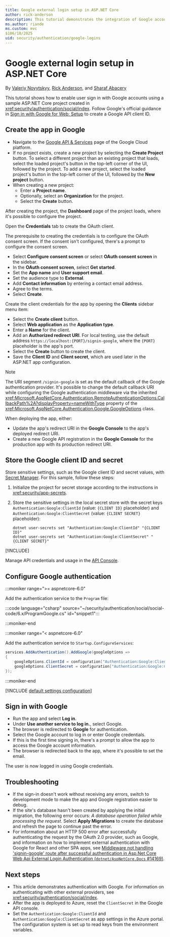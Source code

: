 ```yaml
---
title: Google external login setup in ASP.NET Core
author: rick-anderson
description: This tutorial demonstrates the integration of Google account user authentication into an existing ASP.NET Core app.
ms.author: riande
ms.custom: mvc
$106/18/2025
uid: security/authentication/google-logins
---
```

# Google external login setup in ASP.NET Core

By [Valeriy Novytskyy](https://github.com/01binary), [Rick Anderson](https://twitter.com/RickAndMSFT), and [Sharaf Abacery](https://github.com/sharafabacery)

This tutorial shows how to enable user sign in with Google accounts using a sample ASP.NET Core project created in <xref:security/authentication/social/index>. Follow Google's official guidance in [Sign in with Google for Web: Setup](https://developers.google.com/identity/gsi/web/guides/get-google-api-clientid) to create a Google API client ID.

## Create the app in Google

* Navigate to the [Google API & Services](https://console.cloud.google.com/apis) page of the Google Cloud platform.
* If no project exists, create a new project by selecting the **Create Project** button. To select a different project than an existing project that loads, select the loaded project's button in the top-left corner of the UI, followed by the project. To add a new project, select the loaded project's button in the top-left corner of the UI, followed by the **New project** button.
* When creating a new project:
  * Enter a **Project name**.
  * Optionally, select an **Organization** for the project.
  * Select the **Create** button.

After creating the project, the **Dashboard** page of the project loads, where it's possible to configure the project.

Open the **Credentials** tab to create the OAuth client.

The prerequisite to creating the credentials is to configure the OAuth consent screen. If the consent isn't configured, there's a prompt to configure the consent screen.

* Select **Configure consent screen** or select **OAuth consent screen** in the sidebar.
* In the **OAuth consent screen**, select **Get started**.
* Set the **App name** and **User support email**.
* Set the audience type to **External**.
* Add **Contact information** by entering a contact email address.
* Agree to the terms. 
* Select **Create**.

Create the client credentials for the app by opening the **Clients** sidebar menu item:

* Select the **Create client** button.
* Select **Web application** as the **Application type**.
* Enter a **Name** for the client.
* Add an **Authorized redirect URI**. For local testing, use the default address `https://localhost:{PORT}/signin-google`, where the `{PORT}` placeholder is the app's port.
* Select the **Create** button to create the client.
* Save the **Client ID** and **Client secret**, which are used later in the ASP.NET app configuration.

> [!NOTE]
> The URI segment `/signin-google` is set as the default callback of the Google authentication provider. It's possible to change the default callback URI while configuring the Google authentication middleware via the inherited <xref:Microsoft.AspNetCore.Authentication.RemoteAuthenticationOptions.CallbackPath%2A?displayProperty=nameWithType> property of the <xref:Microsoft.AspNetCore.Authentication.Google.GoogleOptions> class.

When deploying the app, either:

* Update the app's redirect URI in the **Google Console** to the app's deployed redirect URI.
* Create a new Google API registration in the **Google Console** for the production app with its production redirect URI.

## Store the Google client ID and secret

Store sensitive settings, such as the Google client ID and secret values, with [Secret Manager](xref:security/app-secrets). For this sample, follow these steps:

1. Initialize the project for secret storage according to the instructions in <xref:security/app-secrets>.
1. Store the sensitive settings in the local secret store with the secret keys `Authentication:Google:ClientId` (value: `{CLIENT ID}` placeholder) and `Authentication:Google:ClientSecret` (value: `{CLIENT SECRET}` placeholder):

    ```dotnetcli
    dotnet user-secrets set "Authentication:Google:ClientId" "{CLIENT ID}"
    dotnet user-secrets set "Authentication:Google:ClientSecret" "{CLIENT SECRET}"
    ```

[!INCLUDE[](~/includes/environmentVarableColon.md)]

Manage API credentials and usage in the [API Console](https://console.developers.google.com/apis/dashboard).

## Configure Google authentication

:::moniker range=">= aspnetcore-6.0"

Add the authentication service to the `Program` file:

:::code language="csharp" source="~/security/authentication/social/social-code/6.x/ProgramGoogle.cs" id="snippet1":::

:::moniker-end

:::moniker range="< aspnetcore-6.0"

Add the authentication service to `Startup.ConfigureServices`:

```csharp
services.AddAuthentication().AddGoogle(googleOptions =>
{
    googleOptions.ClientId = configuration["Authentication:Google:ClientId"];
    googleOptions.ClientSecret = configuration["Authentication:Google:ClientSecret"];
});
```

:::moniker-end

[!INCLUDE [default settings configuration](includes/default-settings.md)]

## Sign in with Google

* Run the app and select **Log in**. 
* Under **Use another service to log in.**, select Google.
* The browser is redirected to **Google** for authentication.
* Select the Google account to log in or enter Google credentials.
* If this is the first time signing in, there's a prompt to allow the app to access the Google account information.
* The browser is redirected back to the app, where it's possible to set the email.

The user is now logged in using Google credentials.

## Troubleshooting

* If the sign-in doesn't work without receiving any errors, switch to development mode to make the app and Google registration easier to debug.
* If the site's database hasn't been created by applying the initial migration, the following error occurs: *A database operation failed while processing the request*. Select **Apply Migrations** to create the database and refresh the page to continue past the error.
* For information about an HTTP 500 error after successfully authenticating the request by the OAuth 2.0 provider, such as Google, and information on how to implement external authentication with Google for React and other SPA apps, see [Middleware not handling 'signin-google' route after successful authentication in Asp.Net Core Web Api External Login Authentication (`dotnet/AspNetCore.Docs` #14169)](https://github.com/dotnet/AspNetCore.Docs/issues/14169).

## Next steps

* This article demonstrates authentication with Google. For information on authenticating with other external providers, see <xref:security/authentication/social/index>.
* After the app is deployed to Azure, reset the `ClientSecret` in the Google API console.
* Set the `Authentication:Google:ClientId` and `Authentication:Google:ClientSecret` as app settings in the Azure portal. The configuration system is set up to read keys from the environment variables.
